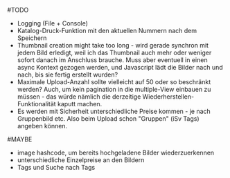 #TODO
- Logging (File + Console)
- Katalog-Druck-Funktion mit den aktuellen Nummern nach dem Speichern
- Thumbnail creation might take too long - wird gerade synchron mit jedem Bild erledigt, weil ich das Thumbnail
  auch mehr oder weniger sofort danach im Anschluss brauche. Muss aber eventuell in einen async Kontext gezogen werden,
  und Javascript lädt die Bilder nach und nach, bis sie fertig erstellt wurden?
- Maximale Upload-Anzahl sollte vielleicht auf 50 oder so beschränkt werden? Auch, um kein pagination in die 
  multiple-View einbauen zu müssen - das würde nämlich die derzeitige Wiederherstellen-Funktionalität kaputt machen.
- Es werden mit Sicherheit unterschiedliche Preise kommen - je nach Gruppenbild etc. Also beim Upload schon "Gruppen"
  (iSv Tags) angeben können.

#MAYBE
- image hashcode, um bereits hochgeladene Bilder wiederzuerkennen
- unterschiedliche Einzelpreise an den Bildern
- Tags und Suche nach Tags